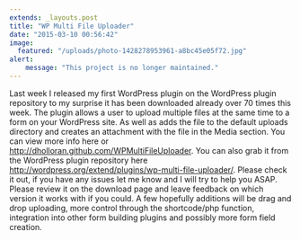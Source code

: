 ```yaml
---
extends: _layouts.post
title: "WP Multi File Uploader"
date: "2015-03-10 00:56:42"
image:
  featured: "/uploads/photo-1428278953961-a8bc45e05f72.jpg"
alert:
    message: "This project is no longer maintained."
---
```


Last week I released my first WordPress plugin on the WordPress plugin repository to my surprise it has been downloaded already over 70 times this week. The plugin allows a user to upload multiple files at the same time to a form on your WordPress site. As well as adds the file to the default uploads directory and creates an attachment with the file in the Media section. You can view more info here or <a href="http://dholloran.github.com/WPMultiFileUploader">http://dholloran.github.com/WPMultiFileUploader</a>. You can also grab it from the WordPress plugin repository here <a href="http://wordpress.org/extend/plugins/wp-multi-file-uploader/">http://wordpress.org/extend/plugins/wp-multi-file-uploader/</a>. Please check it out, if you have any issues let me know and I will try to help you ASAP. Please review it on the download page and leave feedback on which version it works with if you could. A few hopefully additions will be drag and drop uploading, more control through the shortcode/php function, integration into other form building plugins and possibly more form field creation.
